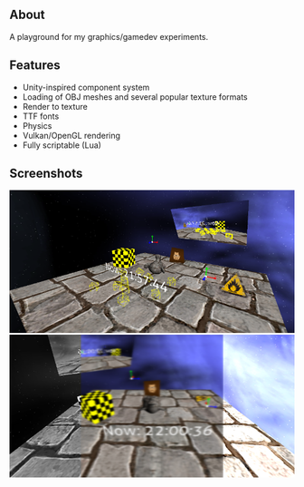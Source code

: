 ## About
A playground for my graphics/gamedev experiments.

## Features
* Unity-inspired component system
* Loading of OBJ meshes and several popular texture formats
* Render to texture
* TTF fonts
* Physics
* Vulkan/OpenGL rendering
* Fully scriptable (Lua)

## Screenshots

![1](/screenshots/screenshot7.png?raw=true)
![1](/screenshots/screenshot8.png?raw=true)
